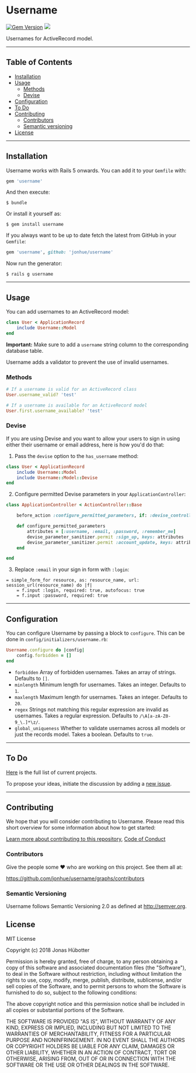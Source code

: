 # Username

[![Gem Version](https://badge.fury.io/rb/username.svg)](https://badge.fury.io/rb/username) <img src="https://travis-ci.org/jonhue/username.svg?branch=master" />

Usernames for ActiveRecord model.

---

## Table of Contents

* [Installation](#installation)
* [Usage](#usage)
    * [Methods](#methods)
    * [Devise](#devise)
* [Configuration](#configuration)
* [To Do](#to-do)
* [Contributing](#contributing)
    * [Contributors](#contributors)
    * [Semantic versioning](#semantic-versioning)
* [License](#license)

---

## Installation

Username works with Rails 5 onwards. You can add it to your `Gemfile` with:

```ruby
gem 'username'
```

And then execute:

    $ bundle

Or install it yourself as:

    $ gem install username

If you always want to be up to date fetch the latest from GitHub in your `Gemfile`:

```ruby
gem 'username', github: 'jonhue/username'
```

Now run the generator:

    $ rails g username

---

## Usage

You can add usernames to an ActiveRecord model:

```ruby
class User < ApplicationRecord
    include Username::Model
end
```

**Important:** Make sure to add a `username` string column to the corresponding database table.

Username adds a validator to prevent the use of invalid usernames.

### Methods

```ruby
# If a username is valid for an ActiveRecord class
User.username_valid? 'test'

# If a username is available for an ActiveRecord model
User.first.username_available? 'test'
```

### Devise

If you are using Devise and you want to allow your users to sign in using either their username or email address, here is how you'd do that:

1) Pass the `devise` option to the `has_username` method:

```ruby
class User < ApplicationRecord
    include Username::Model
    include Username::Model::Devise
end
```

2) Configure permitted Devise parameters in your `ApplicationController`:

```ruby
class ApplicationController < ActionController::Base

    before_action :configure_permitted_parameters, if: :devise_controller?

    def configure_permitted_parameters
        attributes = [:username, :email, :password, :remember_me]
        devise_parameter_sanitizer.permit :sign_up, keys: attributes
        devise_parameter_sanitizer.permit :account_update, keys: attributes
    end

end
```

3) Replace `:email` in your sign in form with `:login`:

```haml
= simple_form_for resource, as: resource_name, url: session_url(resource_name) do |f|
    = f.input :login, required: true, autofocus: true
    = f.input :password, required: true
```

---

## Configuration

You can configure Username by passing a block to `configure`. This can be done in `config/initializers/username.rb`:

```ruby
Username.configure do |config|
    config.forbidden = []
end
```

* `forbidden` Array of forbidden usernames. Takes an array of strings. Defaults to `[]`.
* `minlength` Minimum length for usernames. Takes an integer. Defaults to `1`.
* `maxlength` Maximum length for usernames. Takes an integer. Defaults to `20`.
* `regex` Strings not matching this regular expression are invalid as usernames. Takes a regular expression. Defaults to `/\A[a-zA-Z0-9_\.]*\z/`.
* `global_uniqueness` Whether to validate usernames across all models or just the records model. Takes a boolean. Defaults to `true`.

---

## To Do

[Here](https://github.com/jonhue/username/projects/1) is the full list of current projects.

To propose your ideas, initiate the discussion by adding a [new issue](https://github.com/jonhue/username/issues/new).

---

## Contributing

We hope that you will consider contributing to Username. Please read this short overview for some information about how to get started:

[Learn more about contributing to this repository](CONTRIBUTING.md), [Code of Conduct](CODE_OF_CONDUCT.md)

### Contributors

Give the people some :heart: who are working on this project. See them all at:

https://github.com/jonhue/username/graphs/contributors

### Semantic Versioning

Username follows Semantic Versioning 2.0 as defined at http://semver.org.

## License

MIT License

Copyright (c) 2018 Jonas Hübotter

Permission is hereby granted, free of charge, to any person obtaining a copy
of this software and associated documentation files (the "Software"), to deal
in the Software without restriction, including without limitation the rights
to use, copy, modify, merge, publish, distribute, sublicense, and/or sell
copies of the Software, and to permit persons to whom the Software is
furnished to do so, subject to the following conditions:

The above copyright notice and this permission notice shall be included in all
copies or substantial portions of the Software.

THE SOFTWARE IS PROVIDED "AS IS", WITHOUT WARRANTY OF ANY KIND, EXPRESS OR
IMPLIED, INCLUDING BUT NOT LIMITED TO THE WARRANTIES OF MERCHANTABILITY,
FITNESS FOR A PARTICULAR PURPOSE AND NONINFRINGEMENT. IN NO EVENT SHALL THE
AUTHORS OR COPYRIGHT HOLDERS BE LIABLE FOR ANY CLAIM, DAMAGES OR OTHER
LIABILITY, WHETHER IN AN ACTION OF CONTRACT, TORT OR OTHERWISE, ARISING FROM,
OUT OF OR IN CONNECTION WITH THE SOFTWARE OR THE USE OR OTHER DEALINGS IN THE
SOFTWARE.
